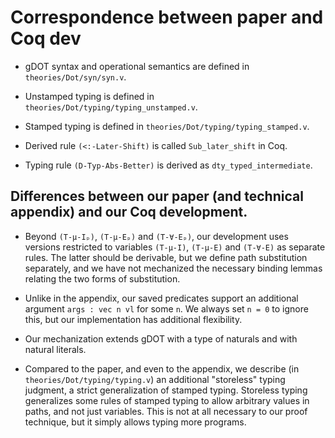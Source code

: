 # Correspondence between paper and Coq dev

- gDOT syntax and operational semantics are defined in `theories/Dot/syn/syn.v`.
- Unstamped typing is defined in `theories/Dot/typing/typing_unstamped.v`.
- Stamped typing is defined in `theories/Dot/typing/typing_stamped.v`.

- Derived rule `(<:-Later-Shift)` is called `Sub_later_shift` in Coq.

- Typing rule `(D-Typ-Abs-Better)` is derived as `dty_typed_intermediate`.

## Differences between our paper (and technical appendix) and our Coq development.

- Beyond `(T-μ-Iₚ)`, `(T-μ-Eₚ)` and `(T-∀-Eₚ)`, our development uses versions
  restricted to variables `(T-μ-I)`, `(T-μ-E)` and `(T-∀-E)` as separate rules.
  The latter should be derivable, but we define path substitution separately,
  and we have not mechanized the necessary binding lemmas relating the two forms
  of substitution.

- Unlike in the appendix, our saved predicates support an additional argument
  `args : vec n vl` for some `n`. We always set `n = 0` to ignore this, but our
  implementation has additional flexibility.

- Our mechanization extends gDOT with a type of naturals and with natural literals.

- Compared to the paper, and even to the appendix, we describe (in
  `theories/Dot/typing/typing.v`) an additional "storeless" typing judgment, a
  strict generalization of stamped typing.
  Storeless typing generalizes some rules of stamped typing to allow arbitrary
  values in paths, and not just variables. This is not at all necessary to our
  proof technique, but it simply allows typing more programs.
